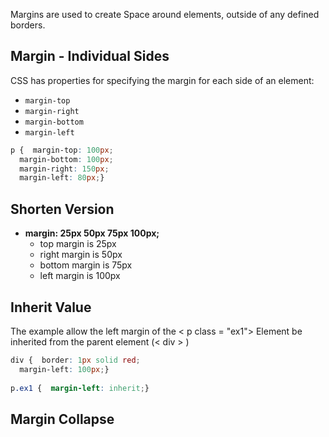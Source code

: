 Margins are used to create Space around elements, outside of any defined borders. 

## Margin - Individual Sides

CSS has properties for specifying the margin for each side of an element:

- `margin-top`
- `margin-right`
- `margin-bottom`
- `margin-left`


```css
p {  margin-top: 100px;  
  margin-bottom: 100px;  
  margin-right: 150px;  
  margin-left: 80px;}
```


## Shorten Version

- **margin: 25px 50px 75px 100px;**
    - top margin is 25px
    - right margin is 50px
    - bottom margin is 75px
    - left margin is 100px 

## Inherit Value 

The example allow the left margin of the < p class = "ex1"> Element be inherited from the parent element (< div > )
```css
div {  border: 1px solid red;  
  margin-left: 100px;}  
  
p.ex1 {  margin-left: inherit;}
```

## Margin Collapse

